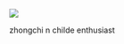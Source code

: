  ![](https://i.pinimg.com/564x/ff/8e/ae/ff8eae9c26565768931958bfc6b3a1d7.jpg) 
 
  
  zhongchi n childe enthusiast
